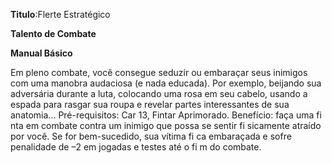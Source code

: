 **Titulo**:Flerte Estratégico

**Talento de Combate**

**Manual Básico**

 Em pleno combate, você consegue seduzir ou embaraçar seus inimigos com uma manobra audaciosa (e nada educada). Por exemplo, beijando sua adversária durante a luta, colocando uma rosa em seu cabelo, usando a espada para rasgar sua roupa e revelar partes interessantes de sua anatomia... Pré-requisitos: Car 13, Fintar Aprimorado. Benefício: faça uma fi nta em combate contra um inimigo que possa se sentir fi sicamente atraído por você. Se for bem-sucedido, sua vítima fi ca embaraçada e sofre penalidade de –2 em jogadas e testes até o fi m do combate.